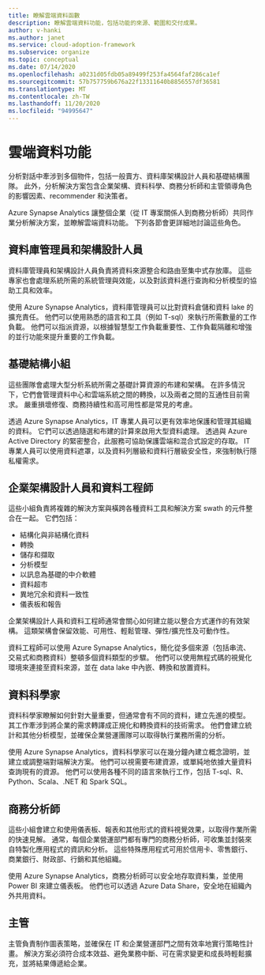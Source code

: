 ```yaml
---
title: 瞭解雲端資料函數
description: 瞭解雲端資料功能，包括功能的來源、範圍和交付成果。
author: v-hanki
ms.author: janet
ms.service: cloud-adoption-framework
ms.subservice: organize
ms.topic: conceptual
ms.date: 07/14/2020
ms.openlocfilehash: a0231d05fdb05a89499f253fa4564faf286ca1ef
ms.sourcegitcommit: 57b757759b676a22f13311640b8856557df36581
ms.translationtype: MT
ms.contentlocale: zh-TW
ms.lasthandoff: 11/20/2020
ms.locfileid: "94995647"
---
```

# <a name="cloud-data-functions"></a>雲端資料功能

分析對話中牽涉到多個物件，包括一般賣方、資料庫架構設計人員和基礎結構團隊。 此外，分析解決方案包含企業架構、資料科學、商務分析師和主管領導角色的影響因素、recommender 和決策者。

Azure Synapse Analytics 讓整個企業（從 IT 專案關係人到商務分析師）共同作業分析解決方案，並瞭解雲端資料功能。 下列各節會更詳細地討論這些角色。

## <a name="database-administrators-and-architects"></a>資料庫管理員和架構設計人員

資料庫管理員和架構設計人員負責將資料來源整合和路由至集中式存放庫。 這些專家也會處理系統所需的系統管理與效能，以及對該資料進行查詢和分析模型的協助工具和效率。

使用 Azure Synapse Analytics，資料庫管理員可以比對資料倉儲和資料 lake 的擴充責任。 他們可以使用熟悉的語言和工具（例如 T-sql）來執行所需數量的工作負載。 他們可以指派資源，以根據智慧型工作負載重要性、工作負載隔離和增強的並行功能來提升重要的工作負載。

## <a name="infrastructure-teams"></a>基礎結構小組

這些團隊會處理大型分析系統所需之基礎計算資源的布建和架構。 在許多情況下，它們會管理資料中心和雲端系統之間的轉換，以及兩者之間的互通性目前需求。 嚴重損壞修復、商務持續性和高可用性都是常見的考慮。

透過 Azure Synapse Analytics，IT 專業人員可以更有效率地保護和管理其組織的資料。 它們可以透過隨選和布建的計算來啟用大型資料處理。 透過與 Azure Active Directory 的緊密整合，此服務可協助保護雲端和混合式設定的存取。 IT 專業人員可以使用資料遮罩，以及資料列層級和資料行層級安全性，來強制執行隱私權需求。

## <a name="enterprise-architects-and-data-engineers"></a>企業架構設計人員和資料工程師

這些小組負責將複雜的解決方案與橫跨各種資料工具和解決方案 swath 的元件整合在一起。 它們包括：

- 結構化與非結構化資料
- 轉換
- 儲存和擷取
- 分析模型
- 以訊息為基礎的中介軟體
- 資料超市
- 異地冗余和資料一致性
- 儀表板和報告

 企業架構設計人員和資料工程師通常會關心如何建立能以整合方式運作的有效架構。 這類架構會保留效能、可用性、輕鬆管理、彈性/擴充性及可動作性。

資料工程師可以使用 Azure Synapse Analytics，簡化從多個來源（包括串流、交易式和商務資料）整頓多個資料類型的步驟。 他們可以使用無程式碼的視覺化環境來連接至資料來源，並在 data lake 中內嵌、轉換和放置資料。

## <a name="data-scientists"></a>資料科學家

資料科學家瞭解如何針對大量重要，但通常會有不同的資料，建立先進的模型。 其工作牽涉到將企業的需求轉譯成正規化和轉換資料的技術需求。 他們會建立統計和其他分析模型，並確保企業營運團隊可以取得執行業務所需的分析。

使用 Azure Synapse Analytics，資料科學家可以在幾分鐘內建立概念證明，並建立或調整端對端解決方案。 他們可以視需要布建資源，或單純地依據大量資料查詢現有的資源。 他們可以使用各種不同的語言來執行工作，包括 T-sql、R、Python、Scala、.NET 和 Spark SQL。

## <a name="business-analysts"></a>商務分析師

這些小組會建立和使用儀表板、報表和其他形式的資料視覺效果，以取得作業所需的快速見解。 通常，每個企業營運部門都有專門的商務分析師，可收集並封裝來自特製化應用程式的資訊和分析。 這些特殊應用程式可用於信用卡、零售銀行、商業銀行、財政部、行銷和其他組織。

使用 Azure Synapse Analytics，商務分析師可以安全地存取資料集，並使用 Power BI 來建立儀表板。 他們也可以透過 Azure Data Share，安全地在組織內外共用資料。

## <a name="executives"></a>主管

主管負責制作圖表策略，並確保在 IT 和企業營運部門之間有效率地實行策略性計畫。 解決方案必須符合成本效益、避免業務中斷、可在需求變更和成長時輕鬆擴充，並將結果傳遞給企業。
